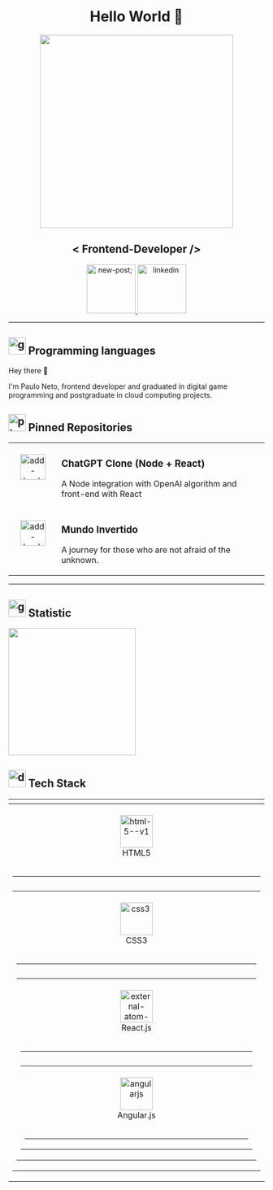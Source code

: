 
<h1 align="center">
  Hello World 👋
</h1>

<div align="center">
   <!-- <img height="350em" src="./.github/assets/cover_.png"/> -->
   <img height="380em" src="https://lh3.googleusercontent.com/fife/AKsag4Or5jXDLe6Ito04QWB8vw9092QFvWhyMz7V5kPdHaixZ5qBxGk7FvI0BE5ItkkIidJej1Uv4ESf_Sf0ziLf8NZl_cOY3YvzNSLSffyC3Ob8irIUHwZk9HuJeRjS4R78ZZJKIrSe-9XLiT8UL24hiGIKwVibwtCCbFopb1XXRO8EnemEYweSZNDExfNo1pDlpTzZ84F6f_ZASLdPJ29qYS_qzLh4CbzvDDo7IPo_LlY8X71NS6MgZU4BYJ_A9LoVCQDvJfMnour4Sezchyx5_TZgDf5dO0jR1jP62DwASGu8o2NehlaI1TnrIxPp9wh1-JvMyXIlRZtCmgkQANlAZlhUHgLiZPAHwDy8f7EGn6dBszCMVRxm2h8G9BjMEIHEA2vZno6wRqdWLQZwvyhGJpHZJx2fsr-ZEsXdyHJCTuKpSanxSBGGEwa7GgZYHjciEy5ebW7zdOA5FfUlQ9hMfD1P8vAHx4ceuA5K4yyh6MBTNiBynw12S0R_AysDkwdNgrwOyzB7B4Od8ml2gxqm3xZxQcmp3jclcydlboZTariwE91IQRwbyXVJwTI-CAVas8fkU0nF4AujjulnZ2FsLb4zrMPz7SFDyd7i9e0QhVC827AeXue0MP_Ku90vKpwQJeV4ZvVHZIpGekQhSqL_p3oyPZ7fWZMtol3b_jRY9drP2CclOOyPu-tC6K5edGTjUWVoWY7RFitSb5fXRO7ZWBAdqKkIR31bO3zQiP-7M0_dsc7TLPxbw18n_fnnXOLFrJvj-eJaqlmjZX1NzUU28a3eDYf-KNdKavewMgnubhIc_Ett5qFcsL1pAmUNocUnx_XWs5JV1vlHxzQCOVmra2fJk9FRNCIet9KXEm8yJ6Ado25EY_OHXyxOKO9sqJjEBSKei4AEfkOn8OVqblJ-iqtZCHTUN1R7hUeZJrPTBbJPlhHuk2yvj2zvYrdFNMKvia4HyXJs_w=w1366-h655"/>
</div>

<h2 align="center">
   < Frontend-Developer />
</h2>

<div align="center">
<p>
<a href="mailto:arquivopauloneto@gmail.com">
<img width="96" height="96" src="https://img.icons8.com/nolan/96/new-post.png" alt="new-post;"/>
</a>
<a href="https://br.linkedin.com/in/paulonetodev">
<img width="96" height="96" src="https://img.icons8.com/nolan/96/linkedin.png" alt="linkedin"/>
</a>


</div>

***

## <img width="34" height="34" src="https://img.icons8.com/nolan/64/goal.png" alt="goal"/> Programming languages 

Hey there 👋

I'm Paulo Neto, frontend developer and graduated in digital game programming and postgraduate in cloud computing projects.

## <img width="34" height="34" src="https://img.icons8.com/nolan/64/pin.png" alt="pin"/> Pinned Repositories

<table>
	<tbody>
		<tr>
			<td align="center" valign="top" width="80"><br />
			<a href="https://github.com/PauloNetoGit/Integrando-o-chatGPT-com-Node-e-React">
      <img width="50" height="50" src="https://img.icons8.com/water-color/50/add-bookmark.png" alt="add-bookmark"/>
      </a>
      </td>
			<td valign="top">
			<h3>ChatGPT Clone (Node + React)</h3>
			<p>A Node integration with OpenAI algorithm and front-end with React</p>
			</td>
		</tr>
		<tr>
			<td align="center" valign="top" width="80"><br />
			<a href="https://github.com/PauloNetoGit/semana-frontend-mundo-invertido">
    <img width="50" height="50" src="https://img.icons8.com/water-color/50/add-bookmark.png" alt="add-bookmark"/>
      </a>
      </td>
			<td valign="top">
			<h3>Mundo Invertido</h3>
			<p>A journey for those who are not afraid of the unknown.</p>
			</td>
		</tr>
	</tbody>
</table>

***

##  <img width="34" height="34" src="https://img.icons8.com/nolan/34/group-of-projects.png" alt="group-of-projects"/> Statistic

<div>
	<img height="250em" src="https://github-readme-stats.vercel.app/api?username=PauloNetoGit&show_icons=true&theme=swift" />
</div>

##  <img width="34" height="34" src="https://img.icons8.com/nolan/64/dumbbell.png" alt="dumbbell"/> Tech Stack

<table>
	<thead>
		<tr>
			<th width="930"></th>
		</tr>
	</thead>
	<tbody>
		<tr>
			<td align="center" valign="top" width="80"><br />
<img width="64" height="64" src="https://img.icons8.com/color/96/html-5--v1.png" alt="html-5--v1"/>
        <br/>
<figcaption>HTML5</figcaption>&nbsp;
<table>
	<thead>
		<tr>
			<th colspan="2" width="800">&nbsp;</th>
		</tr>
	</thead>
	<tbody>
		<tr>
			<td align="center" valign="top" width="80"><br />
<img width="64" height="64" src="https://img.icons8.com/color/64/css3.png" alt="css3"/>
         <br/>
<figcaption>CSS3</figcaption>&nbsp;
<table>
	<thead>
		<tr>
			<th colspan="2" width="800">&nbsp;</th>
		</tr>
	</thead>
	<tbody>
		<tr>
			<td align="center" valign="top" width="80"><br />
<img width="64" height="64" src="https://img.icons8.com/external-smashingstocks-circular-smashing-stocks/64/external-atom-power-and-energy-smashingstocks-circular-smashing-stocks.png" alt="external-atom-power-and-energy-smashingstocks-circular-smashing-stocks"/>
         <br/>
<figcaption>React.js</figcaption>&nbsp;
<table>
	<thead>
		<tr>
			<th colspan="2" width="800">&nbsp;</th>
		</tr>
	</thead>
	<tbody>
		<tr>
			<td align="center" valign="top" width="80"><br />
<img width="64" height="64" src="https://img.icons8.com/color/64/angularjs.png" alt="angularjs"/>
         <br/>
<figcaption>Angular.js</figcaption>&nbsp;

***

